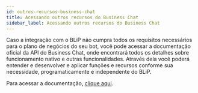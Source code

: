 ```yaml
---
id: outros-recursos-business-chat
title: Acessando outros recursos do Business Chat
sidebar_label: Acessando outros recursos do Business Chat
---
```


Caso a integração com o BLiP não cumpra todos os requisitos necessários para o plano de negócios do seu bot, você pode acessar a documentação oficial da API do Business Chat, onde encontrará todos os detalhes sobre funcionamento nativo e outras funcionalidades. Através dela você poderá entender e desenvolver e aplicar funções e recursos conforme sua necessidade, programaticamente e independente do BLiP.

Para acessar a documentação, [clique aqui](https://developer.apple.com/documentation/businesschat).

